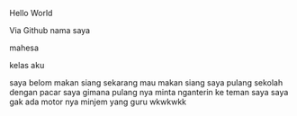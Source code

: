 Hello World

Via Github
nama saya

mahesa

kelas
aku


saya belom makan siang
sekarang mau makan siang
saya pulang sekolah dengan
pacar saya
gimana pulang nya
minta nganterin ke teman saya
saya gak ada motor nya
minjem yang guru
wkwkwkk

